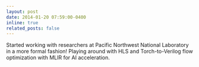 ```yaml
---
layout: post
date: 2014-01-20 07:59:00-0400
inline: true
related_posts: false
---
```


Started working with researchers at Pacific Northwest National Laboratory in a more formal fashion! Playing around with HLS and Torch-to-Verilog flow optimization with MLIR for AI acceleration.
